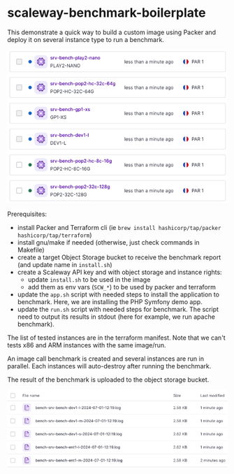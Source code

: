 scaleway-benchmark-boilerplate
==============================

This demonstrate a quick way to build a custom image using Packer and deploy it on several instance type to run a benchmark.

![Benchmark](./img/benchmark.png)

Prerequisites:
- install Packer and Terraform cli (ie `brew install hashicorp/tap/packer hashicorp/tap/terraform`)
- install gnu/make if needed (otherwise, just check commands in Makefile)
- create a target Object Storage bucket to receive the benchmark report (and update name in `install.sh`)
- create a Scaleway API key and with object storage and instance rights:
  - update `install.sh` to be used in the image
  - add them as env vars (`SCW_*`) to be used by packer and terraform
- update the `app.sh` script with needed steps to install the application to benchmark. Here, we are installing the PHP Symfony demo app.
- update the `run.sh` script with needed steps for benchmark. The script need to output its results in stdout (here for example, we run apache benchmark).

The list of tested instances are in the terraform manifest. Note that we can't tests x86 and ARM instances with the same image/run.

An image call benchmark is created and several instances are run in parallel. Each instances will auto-destroy after running the benchmark.

The result of the benchmark is uploaded to the object storage bucket.

![Logs](./img/logs.png)
